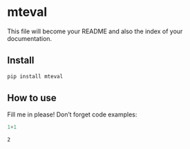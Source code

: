 mteval
================

<!-- WARNING: THIS FILE WAS AUTOGENERATED! DO NOT EDIT! -->

This file will become your README and also the index of your
documentation.

## Install

``` sh
pip install mteval
```

## How to use

Fill me in please! Don’t forget code examples:

``` python
1+1
```

    2
